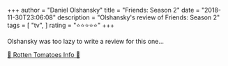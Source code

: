 +++
author = "Daniel Olshansky"
title = "Friends: Season 2"
date = "2018-11-30T23:06:08"
description = "Olshansky's review of Friends: Season 2"
tags = [
    "tv",
]
rating = "⭐⭐⭐⭐⭐"
+++

Olshansky was too lazy to write a review for this one...

[🍅 Rotten Tomatoes Info 🍅](https://www.rottentomatoes.com//tv/friends/s02)